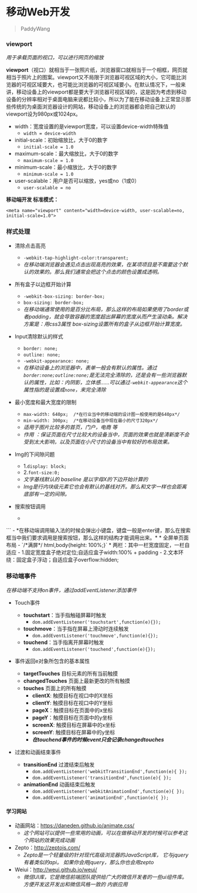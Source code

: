# 移动Web开发

> PaddyWang

### viewport
*用于承载页面的视口，可以进行网页的缩放*

**viewport**（视口）就相当于一张照片纸，浏览器窗口就相当于一个相框，网页就相当于照片上的图案。viewport又不局限于浏览器可视区域的大小，它可能比浏览器的可视区域要大，也可能比浏览器的可视区域要小。在默认情况下，一般来讲，移动设备上的viewport都是要大于浏览器可视区域的，这是因为考虑到移动设备的分辨率相对于桌面电脑来说都比较小，所以为了能在移动设备上正常显示那些传统的为桌面浏览器设计的网站，移动设备上的浏览器都会把自己默认的viewport设为980px或1024px。

*   width：宽度设置的是viewport宽度，可以设置device-width特殊值
    -   `width = device-width`
*   initial-scale：初始缩放比，大于0的数字
    -   `initial-scale = 1.0`
*   maximum-scale：最大缩放比，大于0的数字
    -   `maximum-scale = 1.0`
*   minimum-scale：最小缩放比，大于0的数字
    -   `minimum-scale = 1.0`
*   user-scalable：用户是否可以缩放，yes或no（1或0）
    -   `user-scalable = no`

**移动端开发 标准模式：**

    <meta name="viewport" content="width=device-width, user-scalable=no, initial-scale=1.0">

### 样式处理
*   清除点击高亮
    -   `-webkit-tap-highlight-color:transparent;`
    -   *在移动端浏览器会遇见点击出现高亮的效果，在某项项目是不需要这个默认的效果的。那么我们通常会把这个点击的颜色设置成透明。*

*   所有盒子以边框开始计算
    -    `-webkit-box-sizing: border-box;`
    -    `box-sizing: border-box;`
    -    *在移动端通常使用的是百分比布局，那么这样的布局如果使用了border或者padding，就会导致容器的宽度超出屏幕的宽度从而产生滚动条。解决方案是：用css3属性 box-sizing设置所有的盒子从边框开始计算宽度。*
*   Input清除默认的样式
    -   `border: none;`
    -   `outline: none;`
    -   `-webkit-appearance: none;`
    -   *在移动设备上的浏览器中，表单一般会有默认的属性。通过`border:none;outline:none;`是无法完全清除的，还是会有一些浏览器默认的属性，比如：内阴影，立体感......可以通过`-webkit-appearance`这个属性指的是设置成`none`，来完全清除*
*   最小宽度和最大宽度的限制
    -   `max-width: 640px;  /*在行业当中的移动端的设计图一般使用的是640px*/`
    -   `min-width: 300px;  /*在移动设备当中现在最小的尺寸320px*/`
    -   *适用于图片比较多的首页，门户，电商 等*
    -   *作用 ：保证页面在尺寸比较大的设备当中，页面的效果也就是清新度不会受到太大影响，以及页面在小尺寸的设备当中有较好的布局效果。*
*   Img的下间隙问题
    -   1.`display: block;`
    -   2.`font-size:0;`
    -   *文字基线默认的 baseline 是以字母X的下边开始计算的*
    -   *Img是行内块级元素它也会有默认的基线对齐。那么和文字一样也会距离底部有一定的间隙。*
*   搜索按钮调用
    -   ```<form action=""><input type="search" placeholder="提示"/>
</form>```
    -   *在移动端调用输入法的时候会弹出小键盘，键盘一般是enter键，那么在搜索框当中我们要求调用是搜索按钮，那么这样的结构才能调用出来。*
*   全屏单页面布局
    -   `/*满屏*/ html,body{height: 100%;}`
*   两栏：其中一栏宽度固定，一栏自适应
    -   1.固定宽度盒子绝对定位;自适应盒子width:100% + padding
    -   2.文本环绕：固定盒子浮动；自适应盒子overflow:hidden;

### 移动端事件

*在移动端不支持on事件，通过addEventListener添加事件*

*   Touch事件
    -   **touchstart**：当手指触碰屏幕时触发
        +   `dom.addEventListener('touchstart',function(e){});`
    -   **touchmove**：当手指在屏幕上滑动时连续触发
        +   `dom.addEventListener('touchmove',function(e){});`
    -   **touchend**：当手指离开屏幕时触发
        +   `dom.addEventListener('touchend',function(e){});`
*   事件返回e对象所包含的基本属性
    -   **targetTouches** 目标元素的所有当前触摸
    -   **changedTouches** 页面上最新更改的所有触摸 
    -   **touches** 页面上的所有触摸
        +   **clientX**:  触摸目标在视口中的X坐标
        +   **clientY**:  触摸目标在视口中的Y坐标
        +   **pageX**：触摸目标在页面中的x坐标
        +   **pageY**：触摸目标在页面中的y坐标
        +   **screenX**:  触摸目标在屏幕中的x坐标
        +   **screenY**:  触摸目标在屏幕中的y坐标
        +   ***在touchend事件的时候event只会记录changedtouches***


*   过渡和动画结束事件
    -   **transitionEnd**  过渡结束后触发
        +   `dom.addEventListener('webkitTransitionEnd',function(e){ });`
        +   `dom.addEventListener('transitionEnd',function(e){ });`
    -   **animationEnd**  动画结束后触发
        +   `dom.addEventListener('webkitAnimationEnd',function(e){ });`
        +   `dom.addEventListener('animationEnd',function(e){ });`

####   学习网站
*   动画网站：<a href="https://daneden.github.io/animate.css/">https://daneden.github.io/animate.css/</a>
    -   *这个网站可以提供一些常用的动画，可以在做移动开发的时候可以参考这个网站的效果完成动画*
*   Zepto：<a href="http://zeptojs.com/">http://zeptojs.com/</a>
    -   *Zepto是一个轻量级的针对现代高级浏览器的JavaScript库， 它与jquery有着类似的api。 如果你会用jquery，那么你也会用zepto*
*   Weiui：<a href="http://weui.github.io/weui/">http://weui.github.io/weui/</a>
    -   *微信UI库，它是微信前端团队提供给广大的微信开发者的一些ui组件库。方便开发这开发出和微信风格一致的 内嵌应用*
